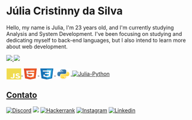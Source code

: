 <p align="left"> 
<h1> Júlia Cristinny da Silva </h1>
Hello, my name is Julia, I'm 23 years old, and I'm currently studying Analysis and System Development. I've been focusing on studying and dedicating myself to back-end languages, but I also intend to learn more about web development.
</p>

 <div>
  <a href="https://github.com/ttpmorp?tab=repositories">
  <img height="180em" src="https://github-readme-stats.vercel.app/api?username=ttpmorp&show_icons=true&theme=dracula&include_all_commits=true&count_private=true"/>
  <img height="150em" src="https://github-readme-stats.vercel.app/api/top-langs/?username=ttpmorp&layout=compact&langs_count=16&theme=dracula"/>
</div>

<div style="display: inline_block"><br>
  <img align="center" alt="Julia-Js" height="30" width="40" src="https://raw.githubusercontent.com/devicons/devicon/master/icons/javascript/javascript-plain.svg">
  <img align="center" alt="Julia-HTML" height="30" width="40" src="https://raw.githubusercontent.com/devicons/devicon/master/icons/html5/html5-original.svg">
  <img align="center" alt="Julia-CSS" height="30" width="40" src="https://raw.githubusercontent.com/devicons/devicon/master/icons/css3/css3-original.svg">
  <img align="center" alt="Julia-Python" height="30" width="40" src="https://raw.githubusercontent.com/devicons/devicon/master/icons/python/python-original.svg">
  <img align="center" alt="Julia-Python" height="30" width="40" src="https://cdn.jsdelivr.net/gh/devicons/devicon/icons/java/java-original.svg">
 




##
## Contato
[![Discord](https://img.shields.io/badge/Discord-7289DA?style=for-the-badge&logo=discord&logoColor=white)](https://discord.gg/Gx6XGyRYU)
<a href = "mailto:cristinny99@gmail.com"><img src="https://img.shields.io/badge/Gmail-D14836?style=for-the-badge&logo=gmail&logoColor=white"></a>
[![Hackerrank](https://img.shields.io/badge/-Hackerrank-2EC866?style=for-the-badge&logo=HackerRank&logoColor=white)](https://www.hackerrank.com/cristinny99)
[![Instagram](https://img.shields.io/badge/Instagram-E4405F?style=for-the-badge&logo=instagram&logoColor=white)](https://www.instagram.com/itsxulia_/)
[![Linkedin](https://img.shields.io/badge/LinkedIn-0077B5?style=for-the-badge&logo=linkedin&logoColor=white)](https://www.linkedin.com/in/julia-santos-644691175/)


